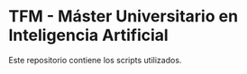 # TFM - Máster Universitario en Inteligencia Artificial
Este repositorio contiene los scripts utilizados.

